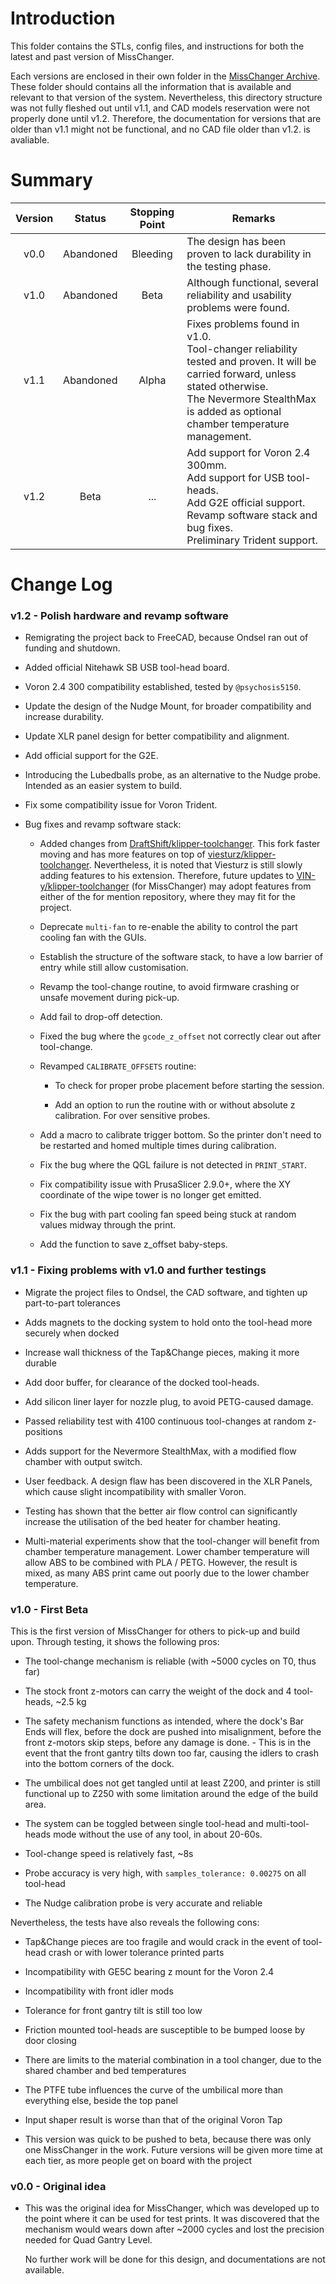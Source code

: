 # Introduction

This folder contains the STLs, config files, and instructions for both the latest and past version of MissChanger.

Each versions are enclosed in their own folder in the [MissChanger Archive](https://drive.proton.me/urls/3CDH12JTMW#YhJ5K3t4AadW). These folder should contains all the information that is available and relevant to that version of the system. Nevertheless, this directory structure was not fully fleshed out until v1.1, and CAD models reservation were not properly done until v1.2. Therefore, the documentation for versions that are older than v1.1 might not be functional, and no CAD file older than v1.2. is avaliable.

# Summary

| Version | Status    | Stopping Point | Remarks                                                                                                                                                                                                              |
|:-------:|:---------:|:--------------:| -------------------------------------------------------------------------------------------------------------------------------------------------------------------------------------------------------------------- |
| v0.0    | Abandoned | Bleeding       | The design has been proven to lack durability in the testing phase.                                                                                                                                                  |
| v1.0    | Abandoned | Beta           | Although functional, several reliability and usability problems were found.                                                                                                                                          |
| v1.1    | Abandoned | Alpha          | Fixes problems found in v1.0.<br/>Tool-changer reliability tested and proven. It will be carried forward, unless stated otherwise.<br/>The Nevermore StealthMax is added as optional chamber temperature management. |
| v1.2    | Beta      | ...            | Add support for Voron 2.4 300mm.<br/>Add support for USB tool-heads.<br/>Add G2E official support.<br/>Revamp software stack and bug fixes.<br/>Preliminary Trident support.                                         |

# Change Log

### v1.2 - Polish hardware and revamp software

- Remigrating the project back to FreeCAD, because Ondsel ran out of funding and shutdown.

- Added official Nitehawk SB USB tool-head board.

- Voron 2.4 300 compatibility established, tested by `@psychosis5150`.

- Update the design of the Nudge Mount, for broader compatibility and increase durability.

- Update XLR panel design for better compatibility and alignment.

- Add official support for the G2E.

- Introducing the Lubedballs probe, as an alternative to the Nudge probe. Intended as an easier system to build.

- Fix some compatibility issue for Voron Trident.

- Bug fixes and revamp software stack:
  
  - Added changes from [DraftShift/klipper-toolchanger](https://github.com/DraftShift/klipper-toolchanger). This fork faster moving and has more features on top of [viesturz/klipper-toolchanger](https://github.com/viesturz/klipper-toolchanger). Nevertheless, it is noted that Viesturz is still slowly adding features to his extension. Therefore, future updates to [VIN-y/klipper-toolchanger](https://github.com/VIN-y/klipper-toolchanger) (for MissChanger) may adopt features from either of the for mention repository, where they may fit for the project.
  
  - Deprecate `multi-fan` to re-enable the ability to control the part cooling fan with the GUIs.
  
  - Establish the structure of the software stack, to have a low barrier of entry while still allow customisation.
  
  - Revamp the tool-change routine, to avoid firmware crashing or unsafe movement during pick-up.
  
  - Add fail to drop-off detection.
  
  - Fixed the bug where the `gcode_z_offset` not correctly clear out after tool-change.
  
  - Revamped `CALIBRATE_OFFSETS` routine:
    
    - To check for proper probe placement before starting the session.
    
    - Add an option to run the routine with or without absolute z calibration. For over sensitive probes.
  
  - Add a macro to calibrate trigger bottom. So the printer don't need to be restarted and homed multiple times during calibration.
  
  - Fix the bug where the QGL failure is not detected in `PRINT_START`.
  
  - Fix compatibility issue with PrusaSlicer 2.9.0+, where the XY coordinate of the wipe tower is no longer get emitted.
  
  - Fix the bug with part cooling fan speed being stuck at random values midway through the print.
  
  - Add the function to save z_offset baby-steps.

### v1.1 - Fixing problems with v1.0 and further testings

- Migrate the project files to Ondsel, the CAD software, and tighten up part-to-part tolerances

- Adds magnets to the docking system to hold onto the tool-head more securely when docked

- Increase wall thickness of the Tap&Change pieces, making it more durable

- Add door buffer, for clearance of the docked tool-heads.

- Add silicon liner layer for nozzle plug, to avoid PETG-caused damage.

- Passed reliability test with 4100 continuous tool-changes at random z-positions

- Adds support for the Nevermore StealthMax, with a modified flow chamber with output switch.

- User feedback. A design flaw has been discovered in the XLR Panels, which cause slight incompatibility with smaller Voron.

- Testing has shown that the better air flow control can significantly increase the utilisation of the bed heater for chamber heating.

- Multi-material experiments show that the tool-changer will benefit from chamber temperature management. Lower chamber temperature will allow ABS to be combined with PLA / PETG. However, the result is mixed, as many ABS print came out poorly due to the lower chamber temperature.

### v1.0 - First Beta

This is the first version of MissChanger for others to pick-up and build upon. Through testing, it shows the following pros:

- The tool-change mechanism is reliable (with ~5000 cycles on T0, thus far)

- The stock front z-motors can carry the weight of the dock and 4 tool-heads, ~2.5 kg

- The safety mechanism functions as intended, where the dock's Bar Ends will flex, before the dock are pushed into misalignment, before the front z-motors skip steps, before any damage is done. - This is in the event that the front gantry tilts down too far, causing the idlers to crash into the bottom corners of the dock.

- The umbilical does not get tangled until at least Z200, and printer is still functional up to Z250 with some limitation around the edge of the build area.

- The system can be toggled between single tool-head and multi-tool-heads mode without the use of any tool, in about 20-60s.

- Tool-change speed is relatively fast, ~8s

- Probe accuracy is very high, with `samples_tolerance: 0.00275` on all tool-head

- The Nudge calibration probe is very accurate and reliable

Nevertheless, the tests have also reveals the following cons:

- Tap&Change pieces are too fragile and would crack in the event of tool-head crash or with lower tolerance printed parts

- Incompatibility with GE5C bearing z mount for the Voron 2.4

- Incompatibility with front idler mods

- Tolerance for front gantry tilt is still too low

- Friction mounted tool-heads are susceptible to be bumped loose by door closing

- There are limits to the material combination in a tool changer, due to the shared chamber and bed temperatures

- The PTFE tube influences the curve of the umbilical more than everything else, beside the top panel

- Input shaper result is worse than that of the original Voron Tap

- This version was quick to be pushed to beta, because there was only one MissChanger in the work. Future versions will be given more time at each tier, as more people get on board with the project

### v0.0 - Original idea

* This was the original idea for MissChanger, which was developed up to the point where it can be used for test prints. It was discovered that the mechanism would wears down after ~2000 cycles and lost the precision needed for Quad Gantry Level.
  
  No further work will be done for this design, and documentations are not available.

